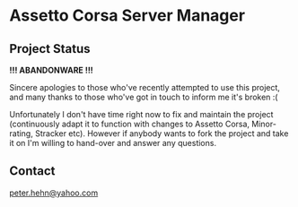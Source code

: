 Assetto Corsa Server Manager
============================

Project Status
--------------

**!!! ABANDONWARE !!!**

Sincere apologies to those who've recently attempted to use this project, and many thanks to those who've got in touch to inform me it's broken :(

Unfortunately I don't have time right now to fix and maintain the project (continuously adapt it to function with changes to Assetto Corsa, Minor-rating, Stracker etc).  However if anybody wants to fork the project and take it on I'm willing to hand-over and answer any questions.


Contact
-------

peter.hehn@yahoo.com
